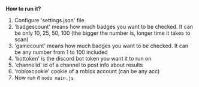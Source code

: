 **How to run it?**

1. Configure 'settings.json' file
  1. 'badgescount' means how much badges you want to be checked. It can be only 10, 25, 50, 100 (the bigger the number is, longer time it takes to scan)
  2. 'gamecount' means how much badges you want to be checked. It can be any number from 1 to 100 included
  3. 'bottoken' is the discord bot token you want it to run on
  4. 'channelid' id of a channel to post info about results
  5. 'robloxcookie' cookie of a roblox account (can be any acc)
2. Now run it ```node main.js```
